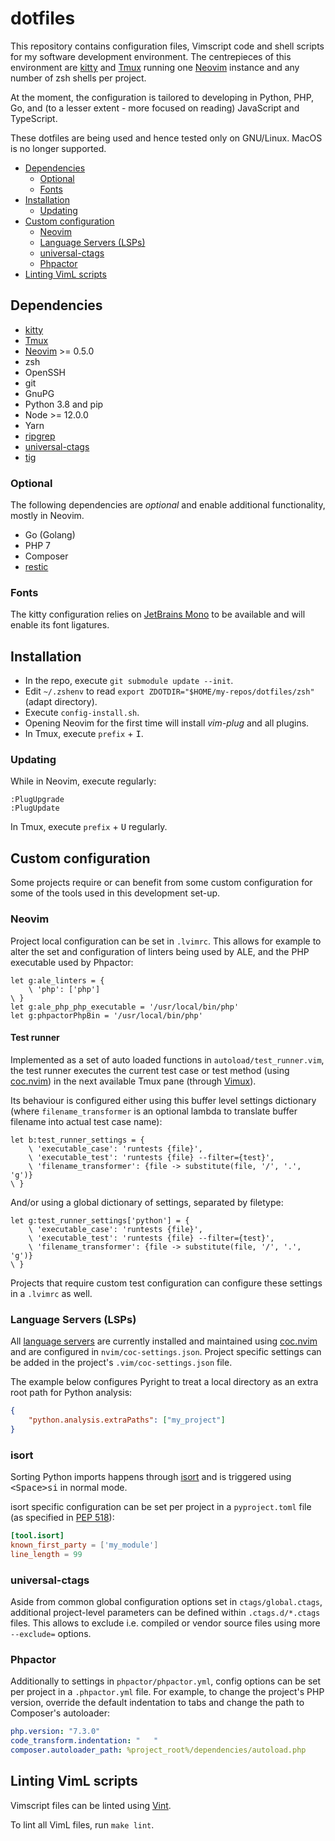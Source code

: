# dotfiles

This repository contains configuration files, Vimscript code and shell scripts for my software development environment.
The centrepieces of this environment are [kitty](https://sw.kovidgoyal.net/kitty/) and [Tmux](https://github.com/tmux/tmux) running one [Neovim](https://neovim.io/) instance and any number of zsh shells per project.

At the moment, the configuration is tailored to developing in Python, PHP, Go, and (to a lesser extent - more focused on reading) JavaScript and TypeScript.

These dotfiles are being used and hence tested only on GNU/Linux. MacOS is no longer supported.

- [Dependencies](#dependencies)
  - [Optional](#optional)
  - [Fonts](#fonts)
- [Installation](#installation)
  - [Updating](#updating)
- [Custom configuration](#custom-configuration)
  - [Neovim](#neovim)
  - [Language Servers (LSPs)](#language-servers-lsps)
  - [universal-ctags](#universal-ctags)
  - [Phpactor](#phpactor)
- [Linting VimL scripts](#linting-viml-scripts)

## Dependencies

 * [kitty](https://sw.kovidgoyal.net/kitty/)
 * [Tmux](https://github.com/tmux/tmux)
 * [Neovim](https://neovim.io/) >= 0.5.0
 * zsh
 * OpenSSH
 * git
 * GnuPG
 * Python 3.8 and pip
 * Node >= 12.0.0
 * Yarn
 * [ripgrep](https://github.com/BurntSushi/ripgrep)
 * [universal-ctags](http://ctags.io/)
 * [tig](https://jonas.github.io/tig/)

### Optional

The following dependencies are _optional_ and enable additional functionality, mostly in Neovim.

 * Go (Golang)
 * PHP 7
 * Composer
 * [restic](https://restic.github.io/)

### Fonts

The kitty configuration relies on [JetBrains Mono](https://github.com/JetBrains/JetBrainsMono) to be available and will enable its font ligatures.

## Installation

 * In the repo, execute `git submodule update --init`.
 * Edit `~/.zshenv` to read `export ZDOTDIR="$HOME/my-repos/dotfiles/zsh"` (adapt directory).
 * Execute `config-install.sh`.
 * Opening Neovim for the first time will install _vim-plug_ and all plugins.
 * In Tmux, execute `prefix` + <kbd>I</kbd>.

### Updating

While in Neovim, execute regularly:

```
:PlugUpgrade
:PlugUpdate
```

In Tmux, execute `prefix` + <kbd>U</kbd> regularly.

## Custom configuration

Some projects require or can benefit from some custom configuration for some of the tools used in this development set-up.

### Neovim

Project local configuration can be set in `.lvimrc`. This allows for example to alter the set and configuration of linters being used by ALE, and the PHP executable used by Phpactor:

```viml
let g:ale_linters = {
    \ 'php': ['php']
\ }
let g:ale_php_php_executable = '/usr/local/bin/php'
let g:phpactorPhpBin = '/usr/local/bin/php'
```

#### Test runner

Implemented as a set of auto loaded functions in `autoload/test_runner.vim`, the test runner executes the current test case or test method (using [coc.nvim](https://github.com/neoclide/coc.nvim)) in the next available Tmux pane (through [Vimux](https://github.com/benmills/vimux)).

Its behaviour is configured either using this buffer level settings dictionary (where `filename_transformer` is an optional lambda to translate buffer filename into actual test case name):

```viml
let b:test_runner_settings = {
    \ 'executable_case': 'runtests {file}',
    \ 'executable_test': 'runtests {file} --filter={test}',
    \ 'filename_transformer': {file -> substitute(file, '/', '.', 'g')}
\ }
```

And/or using a global dictionary of settings, separated by filetype:

```viml
let g:test_runner_settings['python'] = {
    \ 'executable_case': 'runtests {file}',
    \ 'executable_test': 'runtests {file} --filter={test}',
    \ 'filename_transformer': {file -> substitute(file, '/', '.', 'g')}
\ }
```

Projects that require custom test configuration can configure these settings in a `.lvimrc` as well.

### Language Servers (LSPs)

All [language servers](https://langserver.org/) are currently installed and maintained using [coc.nvim](https://github.com/neoclide/coc.nvim) and are configured in `nvim/coc-settings.json`. Project specific settings can be added in the project's `.vim/coc-settings.json` file.

The example below configures Pyright to treat a local directory as an extra root path for Python analysis:

```json
{
    "python.analysis.extraPaths": ["my_project"]
}
```

### isort

Sorting Python imports happens through [isort](https://pycqa.github.io/isort/) and is triggered using <kbd>&lt;Space&gt;si</kbd> in normal mode.

isort specific configuration can be set per project in a `pyproject.toml` file (as specified in [PEP 518](https://www.python.org/dev/peps/pep-0518/)):

```toml
[tool.isort]
known_first_party = ['my_module']
line_length = 99
```

### universal-ctags

Aside from common global configuration options set in `ctags/global.ctags`, additional project-level parameters can be defined within `.ctags.d/*.ctags` files. This allows to exclude i.e. compiled or vendor source files using more `--exclude=` options.

### Phpactor

Additionally to settings in `phpactor/phpactor.yml`, config options can be set per project in a `.phpactor.yml` file. For example, to change the project's PHP version, override the default indentation to tabs and change the path to Composer's autoloader:

```yaml
php.version: "7.3.0"
code_transform.indentation: "	"
composer.autoloader_path: %project_root%/dependencies/autoload.php
```

## Linting VimL scripts

Vimscript files can be linted using [Vint](https://github.com/Vimjas/vint).

To lint all VimL files, run `make lint`.
